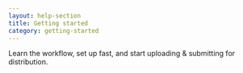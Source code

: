 ```yaml
---
layout: help-section
title: Getting started
category: getting-started
---
```

Learn the workflow, set up fast, and start uploading & submitting for distribution.
